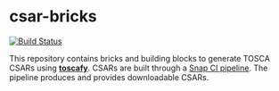 # csar-bricks

[![Build Status](https://snap-ci.com/toscafy/csar-bricks/branch/master/build_image)](https://snap-ci.com/toscafy/csar-bricks/branch/master)

This repository contains bricks and building blocks to generate TOSCA CSARs using **[toscafy](https://github.com/toscafy/toscafy)**.
CSARs are built through a [Snap CI pipeline](https://snap-ci.com/toscafy/csar-bricks).
The pipeline produces and provides downloadable CSARs.

